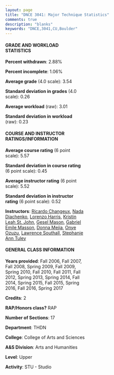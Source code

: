 ```yaml
---
layout: page
title: "DNCE 3041: Major Technique Statistics"
comments: true
description: "blanks"
keywords: "DNCE,3041,CU,Boulder"
---
```

<head>
<script src="https://ajax.googleapis.com/ajax/libs/jquery/2.1.3/jquery.min.js"></script>
<script src="https://dl.dropboxusercontent.com/s/pc42nxpaw1ea4o9/highcharts.js?dl=0"></script>
<!-- <script src="../assets/js/highcharts.js"></script> -->
<style type="text/css">@font-face {
	font-family: "Bebas Neue";
	src: url(https://www.filehosting.org/file/details/544349/BebasNeue Regular.otf) format("opentype");
	}
	h1.Bebas { 
		font-family: "Bebas Neue", Verdana, Tahoma;
	}
</style>
</head>
<body>
	<div id="container" style="float: right; width: 45%; height: 88%; margin-left: 2.5%; margin-right: 2.5%;"></div>
	<script language="JavaScript">
		$(document).ready(function() {
		var chart = {type: 'column'};
		var title = {text: 'Grade Distribution'};
		var xAxis = {categories: ['A','B','C','D','F'],crosshair: true};
		var yAxis = {min: 0,title: {text: 'Percentage'}};
		var tooltip = {headerFormat: '<center><b><span style="font-size:20px">{point.key}</span></b></center>',
		               pointFormat: '<td style="padding:0"><b>{point.y:.1f}%</b></td>',
		               footerFormat: '</table>',shared: true,useHTML: true};
		var plotOptions = {column: {pointPadding: 0.0,borderWidth: 0}};  
		var credits = {enabled: false};var series= [{name: 'Percent',data: [65.86,28.85,4.28,0.0,1.01,]}];
		var json = {};
		json.chart = chart;
		json.title = title;
		json.tooltip = tooltip;
		json.xAxis = xAxis;
		json.yAxis = yAxis;  
		json.series = series;
		json.plotOptions = plotOptions;  
		json.credits = credits;
		$('#container').highcharts(json);
	});
	</script>
</body>
			   
#### GRADE AND WORKLOAD STATISTICS

**Percent withdrawn**: 2.88%

**Percent incomplete**: 1.06%

**Average grade** (4.0 scale): 3.54

**Standard deviation in grades** (4.0 scale): 0.26

**Average workload** (raw): 3.01

**Standard deviation in workload** (raw): 0.23

#### COURSE AND INSTRUCTOR RATINGS/INFORMATION

**Average course rating** (6 point scale): 5.57

**Standard deviation in course rating** (6 point scale): 0.45

**Average instructor rating** (6 point scale): 5.52

**Standard deviation in instructor rating** (6 point scale): 0.52

**Instructors**: <a href='../../instructors/Ricardo_Changeux'>Ricardo Changeux</a>, <a href='../../instructors/Nada_Diachenko'>Nada Diachenko</a>, <a href='../../instructors/Lorenzo_Harris'>Lorenzo Harris</a>, <a href='../../instructors/Kristin_Leah_St._John'>Kristin Leah St. John</a>, <a href='../../instructors/Gesel_Mason'>Gesel Mason</a>, <a href='../../instructors/Gabriel_Emile_Masson'>Gabriel Emile Masson</a>, <a href='../../instructors/Donna_Mejia'>Donna Mejia</a>, <a href='../../instructors/Onye_Ozuzu'>Onye Ozuzu</a>, <a href='../../instructors/Lawrence_Southall'>Lawrence Southall</a>, <a href='../../instructors/Stephanie_Ann_Tuley'>Stephanie Ann Tuley</a>

#### GENERAL CLASS INFORMATION

**Years provided**: Fall 2006, Fall 2007, Fall 2008, Spring 2009, Fall 2009, Spring 2010, Fall 2010, Fall 2011, Fall 2012, Spring 2013, Spring 2014, Fall 2014, Spring 2015, Fall 2015, Spring 2016, Fall 2016, Spring 2017

**Credits**: 2

**RAP/Honors class?** RAP

**Number of Sections**: 17

**Department**: THDN

**College**: College of Arts and Sciences

**A&S Division**: Arts and Humanities

**Level**: Upper

**Activity**: STU - Studio
